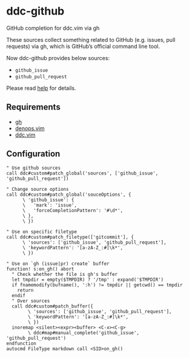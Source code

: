 # ddc-github

GitHub completion for ddc.vim via gh

These sources collect something related to GitHub (e.g. issues, pull requests)
via gh, which is GitHub’s official command line tool.

Now ddc-github provides below sources:

- `github_issue`
- `github_pull_request`

Please read [help](doc/ddc-github.txt) for details.

## Requirements

- [gh](https://github.com/cli/cli)
- [denops.vim](https://github.com/vim-denops/denops.vim)
- [ddc.vim](https://github.com/Shougo/ddc.vim)

## Configuration

```vim
" Use github sources
call ddc#custom#patch_global('sources', ['github_issue', 'github_pull_request'])

" Change source options
call ddc#custom#patch_global('souceOptions', {
      \ 'github_issue': {
      \   'mark': 'issue',
      \   'forceCompletionPattern': '#\d*',
      \ },
      \ })

" Use on specific filetype
call ddc#custom#patch_filetype(['gitcommit'], {
      \ 'sources': ['github_issue', 'github_pull_request'],
      \ 'keywordPattern': '[a-zA-Z_:#]\k*',
      \ })

" Use on `gh (issue|pr) create` buffer
function! s:on_gh() abort
  " Check whether the file is gh's buffer
  let tmpdir = empty($TMPDIR) ? '/tmp' : expand('$TMPDIR')
  if fnamemodify(bufname(), ':h') != tmpdir || getcwd() == tmpdir
    return
  endif
  " Over sources
  call ddc#custom#patch_buffer({
        \ 'sources': ['github_issue', 'github_pull_request'],
        \ 'keywordPattern': '[a-zA-Z_:#]\k*',
        \ })
  inoremap <silent><expr><buffer> <C-x><C-g>
        \ ddc#map#manual_complete('github_issue', 'github_pull_request')
endfunction
autocmd FileType markdown call <SID>on_gh()
```
